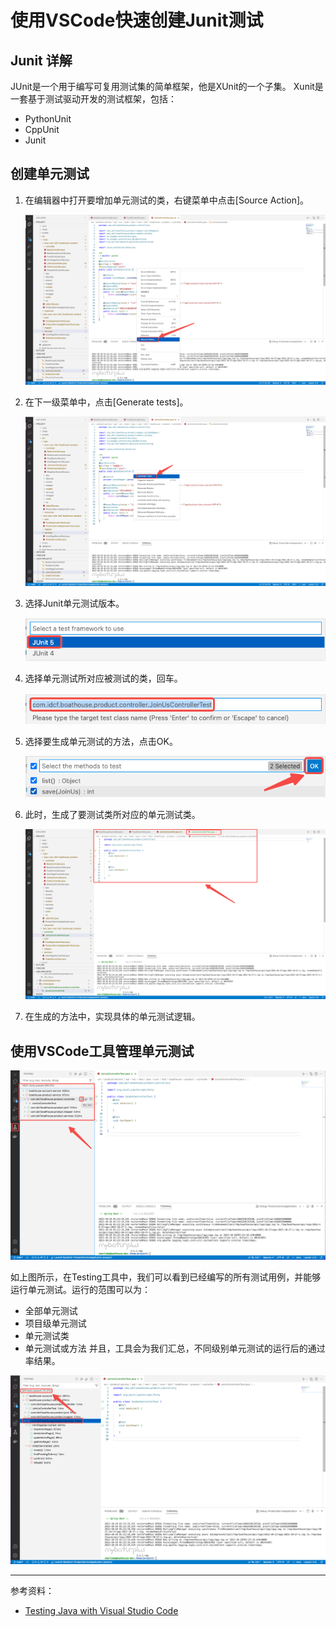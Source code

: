 # 使用VSCode快速创建Junit测试

## Junit 详解

JUnit是一个用于编写可复用测试集的简单框架，他是XUnit的一个子集。
Xunit是一套基于测试驱动开发的测试框架，包括：
- PythonUnit
- CppUnit
- Junit

## 创建单元测试
1. 在编辑器中打开要增加单元测试的类，右键菜单中点击[Source Action]。

	![image.png](./images/junit_vscode_01.png)

2. 在下一级菜单中，点击[Generate tests]。

	![image.png](./images/junit_vscode_02.png)

3. 选择Junit单元测试版本。

	![image.png](./images/junit_vscode_03.png)

4. 选择单元测试所对应被测试的类，回车。

	![image.png](./images/junit_vscode_04.png)

5. 选择要生成单元测试的方法，点击OK。

	![image.png](./images/junit_vscode_05.png)

6. 此时，生成了要测试类所对应的单元测试类。

	![image.png](./images/junit_vscode_06.png)

7. 在生成的方法中，实现具体的单元测试逻辑。


## 使用VSCode工具管理单元测试

![image.png](./images/junit_vscode_07.png)

如上图所示，在Testing工具中，我们可以看到已经编写的所有测试用例，并能够运行单元测试。运行的范围可以为：
- 全部单元测试
- 项目级单元测试
- 单元测试类
- 单元测试或方法
并且，工具会为我们汇总，不同级别单元测试的运行后的通过率结果。

![image.png](./images/junit_vscode_08.png)

---
参考资料：
- [Testing Java with Visual Studio Code](https://code.visualstudio.com/docs/java/java-testing)